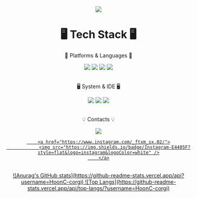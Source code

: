 <div align=center>
        <img src="https://capsule-render.vercel.app/api?type=transparent&text=[HoonC-corgi's%20Github]&animation=twinkling&fontSize=70&fontColor=4B4B77" />
</div>

<div align=center>
        <h1>🖥️ Tech Stack 🖥️</h3>
        <p>📖 Platforms & Languages 📖</p>
</div>

<div align="center">
        <img src="https://img.shields.io/badge/Java-FF7800?style=flat&logo=Conda-Forge&logoColor=white" />
        <img src="https://img.shields.io/badge/Python-3776AB?style=flat&logo=python&logoColor=white" />
        <img src="https://img.shields.io/badge/YOLO-00FFFF?style=flat&logo=YOLO&logoColor=black" />
        <img src="https://img.shields.io/badge/Anaconda-44A833?style=flat&logo=anaconda&logoColor=white" />
</div>

<br>

<div align=center>
        <p>🖥️ System & IDE 🖥️</p>
</div>
<div align="center">
        <img src="https://img.shields.io/badge/macOS-000000?style=flat&logo=macos&logoColor=white" />
        <img src="https://img.shields.io/badge/PyCharm-000000?style=flat&logo=pycharm&logoColor=white" />
        <img src="https://img.shields.io/badge/JetBrains-000000?style=flat&logo=jetbrains&logoColor=white" />
</div>

<br>

<div align=center>
        <p>💡 Contacts 💡</p>
</div>
<div align=center>
        <a href="mailto:tgh7544@naver.com">
                <img src="https://img.shields.io/badge/Naver%20mail-30B980?style=flat&logo=naver&logoColor=white" />
                
        <a href="https://www.instagram.com/_ftxm_sx.02/">
                <img src="https://img.shields.io/badge/Instagram-E4405F?style=flat&logo=instagram&logoColor=white" />
        </a>
</div>
                
<br>

<div align=center>
![Anurag's GitHub stats](https://github-readme-stats.vercel.app/api?username=HoonC-corgi)
![Top Langs](https://github-readme-stats.vercel.app/api/top-langs/?username=HoonC-corgi)
</div>
